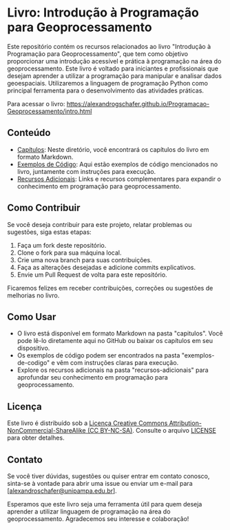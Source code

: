 # Livro: Introdução à Programação para Geoprocessamento

Este repositório contém os recursos relacionados ao livro "Introdução à Programação para Geoprocessamento", que tem como objetivo proporcionar uma introdução acessível e prática à programação na área do geoprocessamento. Este livro é voltado para iniciantes e profissionais que desejam aprender a utilizar a programação para manipular e analisar dados geoespaciais. Utilizaremos a linguagem de programação Python como principal ferramenta para o desenvolvimento das atividades práticas.

Para acessar o livro: https://alexandrogschafer.github.io/Programacao-Geoprocessamento/intro.html

## Conteúdo

- [Capítulos](/capitulos): Neste diretório, você encontrará os capítulos do livro em formato Markdown.
- [Exemplos de Código](/exemplos-de-codigo): Aqui estão exemplos de código mencionados no livro, juntamente com instruções para execução.
- [Recursos Adicionais](/recursos-adicionais): Links e recursos complementares para expandir o conhecimento em programação para geoprocessamento.

## Como Contribuir

Se você deseja contribuir para este projeto, relatar problemas ou sugestões, siga estas etapas:

1. Faça um fork deste repositório.
2. Clone o fork para sua máquina local.
3. Crie uma nova branch para suas contribuições.
4. Faça as alterações desejadas e adicione commits explicativos.
5. Envie um Pull Request de volta para este repositório.

Ficaremos felizes em receber contribuições, correções ou sugestões de melhorias no livro.

## Como Usar

- O livro está disponível em formato Markdown na pasta "capitulos". Você pode lê-lo diretamente aqui no GitHub ou baixar os capítulos em seu dispositivo.
- Os exemplos de código podem ser encontrados na pasta "exemplos-de-codigo" e vêm com instruções claras para execução.
- Explore os recursos adicionais na pasta "recursos-adicionais" para aprofundar seu conhecimento em programação para geoprocessamento.

## Licença

Este livro é distribuído sob a [Licença Creative Commons Attribution-NonCommercial-ShareAlike (CC BY-NC-SA)](https://creativecommons.org/licenses/by-nc-sa/4.0/). Consulte o arquivo [LICENSE](/LICENSE) para obter detalhes.

## Contato

Se você tiver dúvidas, sugestões ou quiser entrar em contato conosco, sinta-se à vontade para abrir uma issue ou enviar um e-mail para [alexandroschafer@unipampa.edu.br].

Esperamos que este livro seja uma ferramenta útil para quem deseja aprender a utilizar linguagem de programação na área do geoprocessamento. Agradecemos seu interesse e colaboração!
